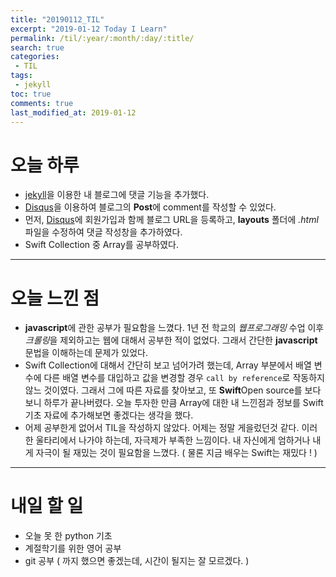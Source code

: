 ```yaml
---
title: "20190112_TIL"
excerpt: "2019-01-12 Today I Learn"
permalink: /til/:year/:month/:day/:title/
search: true
categories:
 - TIL
tags:
 - jekyll
toc: true
comments: true
last_modified_at: 2019-01-12
---
```


# 오늘 하루
- [jekyll](https://jekyllrb.com)을 이용한 내 블로그에 댓글 기능을 추가했다.
 - [Disqus](https://disqus.com)을 이용하여 블로그의 **Post**에 comment를 작성할 수 있었다.
 - 먼저, [Disqus](https://disqus.com)에 회원가입과 함께 블로그 URL을 등록하고, **layouts** 폴더에 *.html*파일을 수정하여 댓글 작성창을 추가하였다.
- Swift Collection 중 Array를 공부하였다. 

---
# 오늘 느낀 점
- **javascript**에 관한 공부가 필요함을 느꼈다. 1년 전 학교의 *웹프로그래밍* 수업 이후 *크롤링*을 제외하고는 웹에 대해서 공부한 적이 없었다. 그래서 간단한 **javascript**문법을 이해하는데 문제가 있었다. 
- Swift Collection에 대해서 간단히 보고 넘어가려 했는데, Array 부분에서 배열 변수에 다른 배열 변수를 대입하고 값을 변경할 경우 `call by reference`로 작동하지 않느 것이였다. 그래서 그에 따른 자료를 찾아보고, 또 **Swift**Open source를 보다보니 하루가 끝나버렸다. 오늘 투자한 만큼 Array에 대한 내 느낀점과 정보를 Swift 기초 자료에 추가해보면 좋겠다는 생각을 했다.
- 어제 공부한게 없어서 TIL을 작성하지 않았다. 어제는 정말 게을렀던것 같다. 이러한 울타리에서 나가야 하는데, 자극제가 부족한 느낌이다. 내 자신에게 엄하거나 내게 자극이 될 재밌는 것이 필요함을 느꼈다. ( 물론 지금 배우는 Swift는 재밌다 ! )

---
# 내일 할 일
- 오늘 못 한 python 기초 
- 계절학기를 위한 영어 공부
- git 공부 ( 까지 했으면 좋겠는데, 시간이 될지는 잘 모르겠다. )

